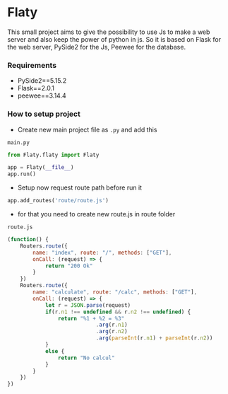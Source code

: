 # Flaty

This small project aims to give the possibility to use Js to make a web server and also keep the power of python in js.
So it is based on Flask for the web server, PySide2 for the Js, Peewee for the database.

### Requirements

- PySide2==5.15.2
- Flask==2.0.1
- peewee==3.14.4


### How to setup project

* Create new main project file as `.py` and add this

`main.py` 
```python
from Flaty.flaty import Flaty

app = Flaty(__file__)
app.run()

```

* Setup now request route path before run it

```python
app.add_routes('route/route.js')

```

* for that you need to create new route.js in route folder

`route.js` 
```js
(function() { 
	Routers.route({
		name: "index", route: "/", methods: ["GET"],
		onCall: (request) => {
			return "200 Ok"
		}
	})
	Routers.route({
		name: "calculate", route: "/calc", methods: ["GET"],
		onCall: (request) => {
			let r = JSON.parse(request)
			if(r.n1 !== undefined && r.n2 !== undefined) {
				return "%1 + %2 = %3"
							.arg(r.n1)
							.arg(r.n2)
							.arg(parseInt(r.n1) + parseInt(r.n2))
			}
			else {
				return "No calcul"
			}
		}
	})
})

```

